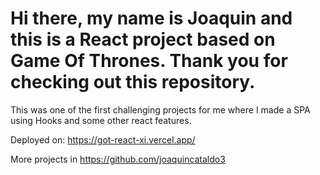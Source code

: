 # Hi there, my name is Joaquin and this is a React project based on Game Of Thrones. Thank you for checking out this repository.

This was one of the first challenging projects for me where I made a SPA using Hooks and some other react features.

Deployed on: https://got-react-xi.vercel.app/

More projects in https://github.com/joaquincataldo3

